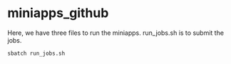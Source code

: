 # miniapps_github
Here, we have three files to run the miniapps. run_jobs.sh is to submit the jobs.
```
sbatch run_jobs.sh

```